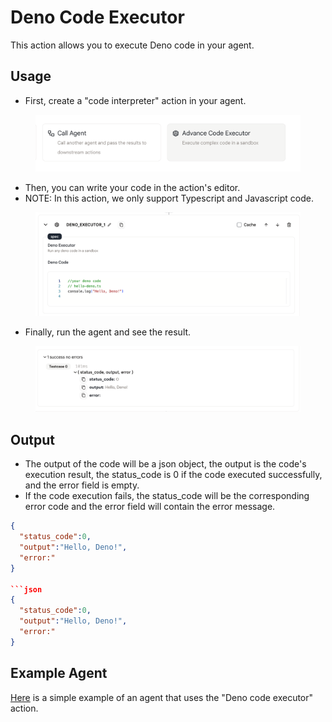 # Deno Code Executor

This action allows you to execute Deno code in your agent.

## Usage 

* First, create a "code interpreter" action in your agent.

<figure><img src="../../../../images/acode-1.png"></figure>

* Then, you can write your code in the action's editor.
* NOTE: In this action, we only support Typescript and Javascript code.

<figure><img src="../../../../images/acode-2.png"></figure>

* Finally, run the agent and see the result.

<figure><img src="../../../../images/acode-3.png"></figure>

## Output

* The output of the code will be a json object, the output is the code's execution result, the status_code is 0 if the code executed successfully, and the error field is empty. 
* If the code execution fails, the status_code will be the corresponding error code and the error field will contain the error message.

```json
{
  "status_code":0,
  "output":"Hello, Deno!",
  "error:"
}

```json
{
  "status_code":0,
  "output":"Hello, Deno!",
  "error:"
}
```

## Example Agent

[Here](https://rebyte.ai/p/21b2295005587a5375d8/callable/2f9c66ce2d576e5dc181/editor) is a simple example of an agent that uses the "Deno code executor" action.

